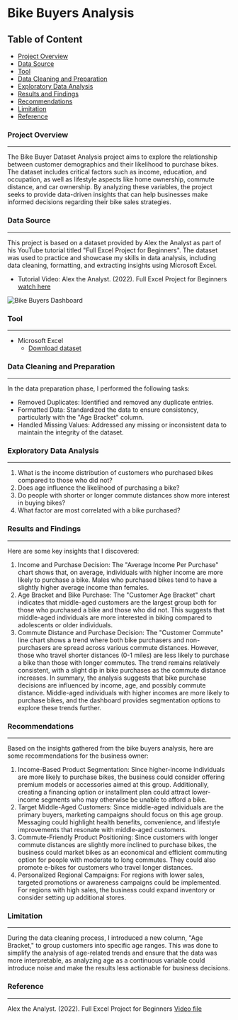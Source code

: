 # Bike Buyers Analysis

## Table of Content
- [Project Overview](#project-overview)
- [Data Source](#data-source)
- [Tool](#tool)
- [Data Cleaning and Preparation](#data-cleaning-and-preparation)
- [Exploratory Data Analysis](#exploratory-data-analysis)
- [Results and Findings](#results-and-findings)
- [Recommendations](#recommendations)
- [Limitation](#limitation)
- [Reference](#reference)

### Project Overview
---
The Bike Buyer Dataset Analysis project aims to explore the relationship between customer demographics and their likelihood to purchase bikes. 
The dataset includes critical factors such as income, education, and occupation, as well as lifestyle aspects like home ownership, commute distance, and car ownership. 
By analyzing these variables, the project seeks to provide data-driven insights that can help businesses make informed decisions regarding their bike sales strategies.

### Data Source 
---
This project is based on a dataset provided by Alex the Analyst as part of his YouTube tutorial titled "Full Excel Project for Beginners". 
The dataset was used to practice and showcase my skills in data analysis, including data cleaning, formatting, and extracting insights using Microsoft Excel.

- Tutorial Video: Alex the Analyst. (2022). Full Excel Project for Beginners [watch here](https://youtu.be/opJgMj1IUrc?si=eKnCuj0C-a56bSa1)
  
![Bike Buyers Dashboard](https://github.com/user-attachments/assets/6a469f6c-5ab2-4f50-9123-99ddf7cbdb31)


### Tool
---
- Microsoft Excel
  - [Download dataset](https://github.com/AlexTheAnalyst/Exc...)
    

### Data Cleaning and Preparation
---
In the data preparation phase, I performed the following tasks: 
- Removed Duplicates: Identified and removed any duplicate entries.
- Formatted Data: Standardized the data to ensure consistency, particularly with the "Age Bracket" column.
- Handled Missing Values: Addressed any missing or inconsistent data to maintain the integrity of the dataset.


### Exploratory Data Analysis
---
1. What is the income distribution of customers who purchased bikes compared to those who did not?
2. Does age influence the likelihood of purchasing a bike?
3. Do people with shorter or longer commute distances show more interest in buying bikes?
4. What factor are most correlated with a bike purchased?


### Results and Findings
---
Here are some key insights that I discovered:

1. Income and Purchase Decision: The "Average Income Per Purchase" chart shows that, on average, individuals with higher income are more likely to purchase a bike. Males who purchased bikes tend to have a slightly higher average income than females.
2. Age Bracket and Bike Purchase: The "Customer Age Bracket" chart indicates that middle-aged customers are the largest group both for those who purchased a bike and those who did not. This suggests that middle-aged individuals are more interested in biking compared to adolescents or older individuals.
3. Commute Distance and Purchase Decision: The "Customer Commute" line chart shows a trend where both bike purchasers and non-purchasers are spread across various commute distances. However, those who travel shorter distances (0-1 miles) are less likely to purchase a bike than those with longer commutes. The trend remains relatively consistent, with a slight dip in bike purchases as the commute distance increases.
In summary, the analysis suggests that bike purchase decisions are influenced by income, age, and possibly commute distance. Middle-aged individuals with higher incomes are more likely to purchase bikes, and the dashboard provides segmentation options to explore these trends further.


### Recommendations
---
Based on the insights gathered from the bike buyers analysis, here are some recommendations for the business owner:

1. Income-Based Product Segmentation: Since higher-income individuals are more likely to purchase bikes, the business could consider offering premium models or accessories aimed at this group. Additionally, creating a financing option or installment plan could attract lower-income segments who may otherwise be unable to afford a bike.
2. Target Middle-Aged Customers: Since middle-aged individuals are the primary buyers, marketing campaigns should focus on this age group. Messaging could highlight health benefits, convenience, and lifestyle improvements that resonate with middle-aged customers.
3. Commute-Friendly Product Positioning: Since customers with longer commute distances are slightly more inclined to purchase bikes, the business could market bikes as an economical and efficient commuting option for people with moderate to long commutes. They could also promote e-bikes for customers who travel longer distances.
4. Personalized Regional Campaigns: For regions with lower sales, targeted promotions or awareness campaigns could be implemented. For regions with high sales, the business could expand inventory or consider setting up additional stores.

### Limitation
---
During the data cleaning process, I introduced a new column, "Age Bracket," to group customers into specific age ranges. This was done to simplify the analysis of age-related trends and ensure that the data was more interpretable, as analyzing age as a continuous variable could introduce noise and make the results less actionable for business decisions.

### Reference
---
Alex the Analyst. (2022). Full Excel Project for Beginners [Video file](https://youtu.be/opJgMj1IUrc?si=eKnCuj0C-a56bSa1)

